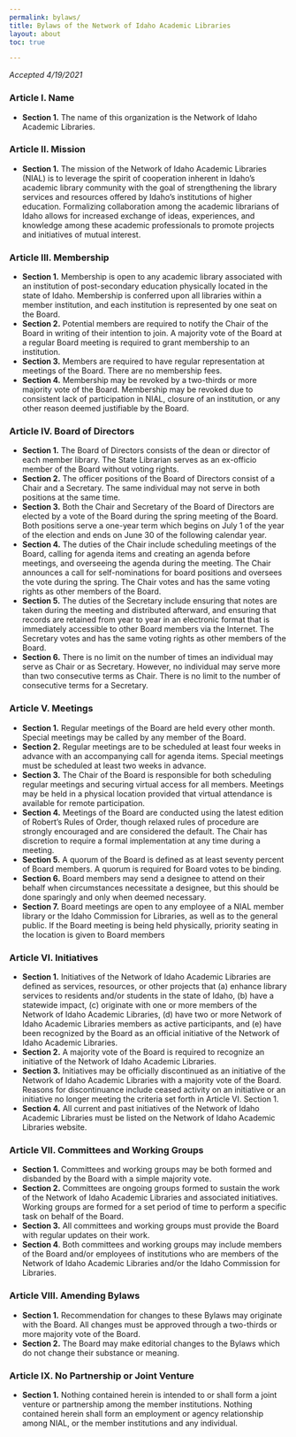 ```yaml
---
permalink: bylaws/
title: Bylaws of the Network of Idaho Academic Libraries
layout: about
toc: true

---
```

_Accepted 4/19/2021_

### **Article I.** Name

* **Section 1.** The name of this organization is the Network of Idaho Academic Libraries.

### **Article II.** Mission

* **Section 1.** The mission of the Network of Idaho Academic Libraries (NIAL) is to leverage the spirit of cooperation inherent in Idaho’s academic library community with the goal of strengthening the library services and resources offered by Idaho’s institutions of higher education. Formalizing collaboration among the academic librarians of Idaho allows for increased exchange of ideas, experiences, and knowledge among these academic professionals to promote projects and initiatives of mutual interest.

### **Article III.** Membership

* **Section 1.** Membership is open to any academic library associated with an institution of post-secondary education physically located in the state of Idaho. Membership is conferred upon all libraries within a member institution, and each institution is represented by one seat on the Board.
* **Section 2.** Potential members are required to notify the Chair of the Board in writing of their intention to join. A majority vote of the Board at a regular Board meeting is required to grant membership to an institution.
* **Section 3.** Members are required to have regular representation at meetings of the Board. There are no membership fees.
* **Section 4.** Membership may be revoked by a two-thirds or more majority vote of the Board. Membership may be revoked due to consistent lack of participation in NIAL, closure of an institution, or any other reason deemed justifiable by the Board.

### **Article IV.** Board of Directors

* **Section 1.** The Board of Directors consists of the dean or director of each member library. The State Librarian serves as an ex-officio member of the Board without voting rights.
* **Section 2.** The officer positions of the Board of Directors consist of a Chair and a Secretary. The same individual may not serve in both positions at the same time.
* **Section 3.** Both the Chair and Secretary of the Board of Directors are elected by a vote of the Board during the spring meeting of the Board. Both positions serve a one-year term which begins on July 1 of the year of the election and ends on June 30 of the following calendar year.
* **Section 4.** The duties of the Chair include scheduling meetings of the Board, calling for agenda items and creating an agenda before meetings, and overseeing the agenda during the meeting. The Chair announces a call for self-nominations for board positions and oversees the vote during the spring. The Chair votes and has the same voting rights as other members of the Board.
* **Section 5.** The duties of the Secretary include ensuring that notes are taken during the meeting and distributed afterward, and ensuring that records are retained from year to year in an electronic format that is immediately accessible to other Board members via the Internet. The Secretary votes and has the same voting rights as other members of the Board.
* **Section 6.** There is no limit on the number of times an individual may serve as Chair or as Secretary. However, no individual may serve more than two consecutive terms as Chair. There is no limit to the number of consecutive terms for a Secretary.

### **Article V.** Meetings

* **Section 1.** Regular meetings of the Board are held every other month. Special meetings may be called by any member of the Board.
* **Section 2.** Regular meetings are to be scheduled at least four weeks in advance with an accompanying call for agenda items. Special meetings must be scheduled at least two weeks in advance.
* **Section 3.** The Chair of the Board is responsible for both scheduling regular meetings and securing virtual access for all members. Meetings may be held in a physical location provided that virtual attendance is available for remote participation.
* **Section 4.** Meetings of the Board are conducted using the latest edition of Robert’s Rules of Order, though relaxed rules of procedure are strongly encouraged and are considered the default. The Chair has discretion to require a formal implementation at any time during a meeting.
* **Section 5.** A quorum of the Board is defined as at least seventy percent of Board members. A quorum is required for Board votes to be binding.
* **Section 6.** Board members may send a designee to attend on their behalf when circumstances necessitate a designee, but this should be done sparingly and only when deemed necessary.
* **Section 7.** Board meetings are open to any employee of a NIAL member library or the Idaho Commission for Libraries, as well as to the general public. If the Board meeting is being held physically, priority seating in the location is given to Board members

### **Article VI.** Initiatives

* **Section 1.** Initiatives of the Network of Idaho Academic Libraries are defined as services, resources, or other projects that (a) enhance library services to residents and/or students in the state of Idaho, (b) have a statewide impact, (c) originate with one or more members of the Network of Idaho Academic Libraries, (d) have two or more Network of Idaho Academic Libraries members as active participants, and (e) have been recognized by the Board as an official initiative of the Network of Idaho Academic Libraries.
* **Section 2.** A majority vote of the Board is required to recognize an initiative of the Network of Idaho Academic Libraries.
* **Section 3.** Initiatives may be officially discontinued as an initiative of the Network of Idaho Academic Libraries with a majority vote of the Board. Reasons for discontinuance include ceased activity on an initiative or an initiative no longer meeting the criteria set forth in Article VI. Section 1.
* **Section 4.** All current and past initiatives of the Network of Idaho Academic Libraries must be listed on the Network of Idaho Academic Libraries website.

### **Article VII.** Committees and Working Groups

* **Section 1.** Committees and working groups may be both formed and disbanded by the Board with a simple majority vote.
* **Section 2.** Committees are ongoing groups formed to sustain the work of the Network of Idaho Academic Libraries and associated initiatives. Working groups are formed for a set period of time to perform a specific task on behalf of the Board.
* **Section 3.** All committees and working groups must provide the Board with regular updates on their work.
* **Section 4**. Both committees and working groups may include members of the Board and/or employees of institutions who are members of the Network of Idaho Academic Libraries and/or the Idaho Commission for Libraries.

### **Article VIII.** Amending Bylaws

* **Section 1.** Recommendation for changes to these Bylaws may originate with the Board. All changes must be approved through a two-thirds or more majority vote of the Board.
* **Section 2.** The Board may make editorial changes to the Bylaws which do not change their substance or meaning.

### **Article IX.** No Partnership or Joint Venture

* **Section 1.** Nothing contained herein is intended to or shall form a joint venture or partnership among the member institutions. Nothing contained herein shall form an employment or agency relationship among NIAL, or the member institutions and any individual.
